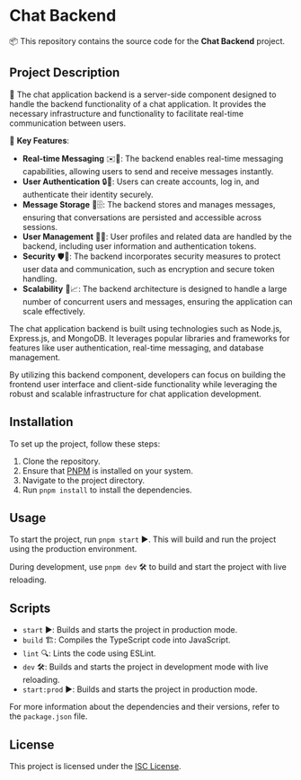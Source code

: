 # Chat Backend

📦 This repository contains the source code for the **Chat Backend** project.

## Project Description

📝 The chat application backend is a server-side component designed to handle the backend functionality of a chat application. It provides the necessary infrastructure and functionality to facilitate real-time communication between users.

🔑 **Key Features**:

- **Real-time Messaging** ✉️🚀: The backend enables real-time messaging capabilities, allowing users to send and receive messages instantly.
- **User Authentication** 🔒🔐: Users can create accounts, log in, and authenticate their identity securely.
- **Message Storage** 💾🗄️: The backend stores and manages messages, ensuring that conversations are persisted and accessible across sessions.
- **User Management** 👥👤: User profiles and related data are handled by the backend, including user information and authentication tokens.
- **Security** 🛡️🔐: The backend incorporates security measures to protect user data and communication, such as encryption and secure token handling.
- **Scalability** 🚀📈: The backend architecture is designed to handle a large number of concurrent users and messages, ensuring the application can scale effectively.

The chat application backend is built using technologies such as Node.js, Express.js, and MongoDB. It leverages popular libraries and frameworks for features like user authentication, real-time messaging, and database management.

By utilizing this backend component, developers can focus on building the frontend user interface and client-side functionality while leveraging the robust and scalable infrastructure for chat application development.

## Installation

To set up the project, follow these steps:

1. Clone the repository.
2. Ensure that [PNPM](https://pnpm.io/) is installed on your system.
3. Navigate to the project directory.
4. Run `pnpm install` to install the dependencies.

## Usage

To start the project, run `pnpm start` ▶️. This will build and run the project using the production environment.

During development, use `pnpm dev` 🛠️ to build and start the project with live reloading.

## Scripts

- `start` ▶️: Builds and starts the project in production mode.
- `build` 🏗️: Compiles the TypeScript code into JavaScript.
- `lint` 🔍: Lints the code using ESLint.
- `dev` 🛠️: Builds and starts the project in development mode with live reloading.
- `start:prod` ▶️: Builds and starts the project in production mode.

For more information about the dependencies and their versions, refer to the `package.json` file.

## License

This project is licensed under the [ISC License](LICENSE).

